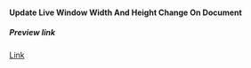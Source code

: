 #### Update Live Window Width And Height Change On Document

##### Preview link
[Link](https://varunuk09.github.io/Js-projects/Update_Live_Window_Width_And_Height/)